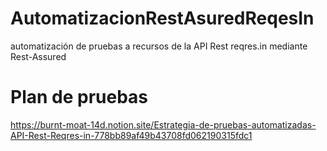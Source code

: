 # AutomatizacionRestAsuredReqesIn
automatización de pruebas a recursos de la API Rest reqres.in mediante Rest-Assured
# Plan de pruebas
https://burnt-moat-14d.notion.site/Estrategia-de-pruebas-automatizadas-API-Rest-Reqres-in-778bb89af49b43708fd062190315fdc1
